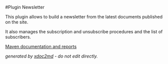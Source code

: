 
#Plugin Newsletter

This plugin allows to build a newsletter from the latest documents published on the site.

It also manages the subscription and unsubscribe procedures and the list of subscribers.


[Maven documentation and reports](http://dev.lutece.paris.fr/plugins/plugin-newsletter/)



 *generated by [xdoc2md](https://github.com/lutece-platform/tools-maven-xdoc2md-plugin) - do not edit directly.*